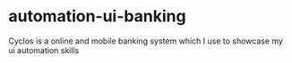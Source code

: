 # automation-ui-banking
Cyclos is a online and mobile banking system which I use to showcase my ui automation skills
